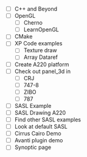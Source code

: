 
- [ ] C++ and Beyond
- [ ] OpenGL
	- [ ] Cherno
	- [ ] LearnOpenGL
- [ ] CMake
- [ ] XP Code examples
	- [ ] Texture draw
	- [ ] Array Dataref
- [ ] Create A220 platform
- [ ] Check out panel_3d in 
	- [ ] CRJ
	- [ ] 747-8
	- [ ] ZIBO
	- [ ] 787
- [ ] SASL Example
- [ ] SASL Drawing A220
- [ ] Find other SASL examples
- [ ] Look at default SASL
- [ ] Cirrus Cairo Demo
- [ ] Avanti plugin demo
- [ ] Synoptic page